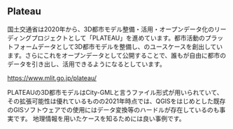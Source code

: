 ## Plateau
国土交通省は2020年から、3D都市モデル整備・活用・オープンデータ化のリーディングプロジェクトとして「PLATEAU」を進めています。都市活動のプラットフォームデータとして3D都市モデルを整備し、のユースケースを創出しています。さらにこれをオープンデータとして公開することで、誰もが自由に都市のデータを引き出し、活用できるようになるとしています。

https://www.mlit.go.jp/plateau/

PLATEAUの3D都市モデルはCity-GMLと言うファイル形式が用いられていて、その拡張可能性は優れているものの2021年時点では、QGISをはじめとした既存のGISソフトウェアでの使用にはデータ変換等のハードルが存在しているのも事実です。
地理情報を用いたケースを知るためには良い事例です。
